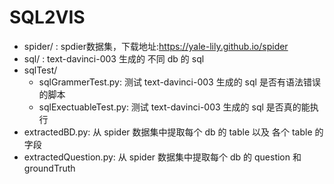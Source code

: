 # SQL2VIS

- spider/ : spdier数据集，下载地址:https://yale-lily.github.io/spider
- sql/ : text-davinci-003 生成的 不同 db 的 sql
- sqlTest/
    - sqlGrammerTest.py: 测试 text-davinci-003 生成的 sql 是否有语法错误的脚本
    - sqlExectuableTest.py: 测试 text-davinci-003 生成的 sql 是否真的能执行
- extractedBD.py: 从 spider 数据集中提取每个 db 的 table 以及 各个 table 的字段
- extractedQuestion.py: 从 spider 数据集中提取每个 db 的 question 和 groundTruth